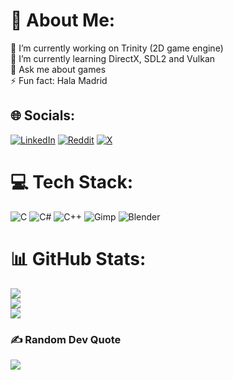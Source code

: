 # 💫 About Me:
🔭 I’m currently working on Trinity (2D game engine)<br>🌱 I’m currently learning DirectX, SDL2 and Vulkan  <br>💬 Ask me about games<br>⚡ Fun fact: Hala Madrid


## 🌐 Socials:
[![LinkedIn](https://img.shields.io/badge/LinkedIn-%230077B5.svg?logo=linkedin&logoColor=white)](https://linkedin.com/in/That-Tanishq-Tak) [![Reddit](https://img.shields.io/badge/Reddit-%23FF4500.svg?logo=Reddit&logoColor=white)](https://reddit.com/user/ThatTanishqTak) [![X](https://img.shields.io/badge/X-black.svg?logo=X&logoColor=white)](https://x.com/ThatTanishqTak) 

# 💻 Tech Stack:
![C](https://img.shields.io/badge/c-%2300599C.svg?style=for-the-badge&logo=c&logoColor=white) ![C#](https://img.shields.io/badge/c%23-%23239120.svg?style=for-the-badge&logo=csharp&logoColor=white) ![C++](https://img.shields.io/badge/c++-%2300599C.svg?style=for-the-badge&logo=c%2B%2B&logoColor=white) ![Gimp](https://img.shields.io/badge/Gimp-657D8B?style=for-the-badge&logo=gimp&logoColor=FFFFFF) ![Blender](https://img.shields.io/badge/blender-%23F5792A.svg?style=for-the-badge&logo=blender&logoColor=white)
# 📊 GitHub Stats:
![](https://github-readme-stats.vercel.app/api?username=ThatTanishqTak&theme=dark&hide_border=true&include_all_commits=false&count_private=true)<br/>
![](https://github-readme-streak-stats.herokuapp.com/?user=ThatTanishqTak&theme=dark&hide_border=true)<br/>
![](https://github-readme-stats.vercel.app/api/top-langs/?username=ThatTanishqTak&theme=dark&hide_border=true&include_all_commits=false&count_private=true&layout=compact)

### ✍️ Random Dev Quote
![](https://quotes-github-readme.vercel.app/api?type=vetical&theme=dark)

<!-- Proudly created with GPRM ( https://gprm.itsvg.in ) -->
